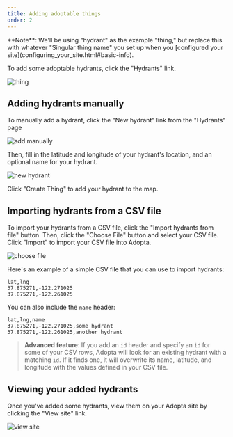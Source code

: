 ```yaml
---
title: Adding adoptable things
order: 2
---
```


<div class='alert'>
    **Note**: We'll be using "hydrant" as the example "thing," but replace this with whatever "Singular thing name" you set up when you [configured your site](configuring_your_site.html#basic-info).
</div>

To add some adoptable hydrants, click the "Hydrants" link.

![thing](../images/thing.png)

## Adding hydrants manually

To manually add a hydrant, click the "New hydrant" link from the "Hydrants" page

![add manually](../images/add_manually.png)

Then, fill in the latitude and longitude of your hydrant's location, and an optional name for your hydrant.

![new hydrant](../images/new_hydrant.png)

Click "Create Thing" to add your hydrant to the map.

## Importing hydrants from a CSV file

To import your hydrants from a CSV file, click the "Import hydrants from file" button. Then, click the "Choose File" button and select your CSV file. Click "Import" to import your CSV file into Adopta.

![choose file](../images/choose_file.png)

Here's an example of a simple CSV file that you can use to import hydrants:

    lat,lng
    37.875271,-122.271025
    37.875271,-122.261025

You can also include the `name` header:

    lat,lng,name
    37.875271,-122.271025,some hydrant
    37.875271,-122.261025,another hydrant

> **Advanced feature**: If you add an `id` header and specify an `id` for some of your CSV rows, Adopta will look for an existing hydrant with a matching `id`. If it finds one, it will overwrite its name, latitude, and longitude with the values defined in your CSV file.


## Viewing your added hydrants

Once you've added some hydrants, view them on your Adopta site by clicking the "View site" link.

![view site](../images/view_site.png)
